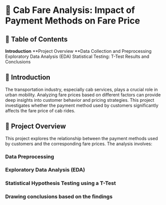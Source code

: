 # 🚖 Cab Fare Analysis: Impact of Payment Methods on Fare Price

## 📜 Table of Contents
**Introduction**
**Project Overview
**Data Collection and Preprocessing
Exploratory Data Analysis (EDA)
Statistical Testing: T-Test
Results and Conclusions

## 📖 Introduction
The transportation industry, especially cab services, plays a crucial role in urban mobility. Analyzing fare prices based on different factors can provide deep insights into customer behavior and pricing strategies. This project investigates whether the payment method used by customers significantly affects the fare price of cab rides.

## 📝 Project Overview
This project explores the relationship between the payment methods used by customers and the corresponding fare prices. The analysis involves:

### Data Preprocessing
### Exploratory Data Analysis (EDA)
### Statistical Hypothesis Testing using a T-Test
### Drawing conclusions based on the findings

